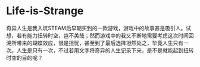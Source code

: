 # Life-is-Strange

奇异人生是我入坑STEAM后早期买到的一款游戏，游戏中的故事甚是吸引人。试想，若有能力扭转时空，岂不美哉；然而游戏中的我又不断地需要考虑这次时间回溯所带来的蝴蝶效应，很是担忧，甚至到了最后选择坦然处之，毕竟人生只有一次。人生是只有一次，不过若用文字将奇异的人生记录下来，是不是就能起到扭转时空的目的呢？